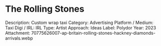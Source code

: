 # The Rolling Stones

Description: Custom wrap taxi
Category: Advertising
Platform / Medium: Taxi
Digi / IRL: IRL
Type: Artist
Approach: Ideas
Label: Polydor
Year: 2023
Attachment: 70775626007-ap-britain-rolling-stones-hackney-diamonds-arrivals.webp